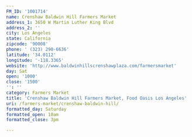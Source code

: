 ```yaml
---
FM_ID: '1001714'
name: Crenshaw Baldwin Hill Farmers Market
address_1: 3650 W Martin Luther King Blvd
address_2: ''
city: Los Angeles
state: California
zipcode: '90008'
phone: ' (323) 290-6636'
latitude: '34.0112'
longitude: '-118.3365'
website: 'http://www.baldwinhillscrenshawplaza.com/farmersmarket'
day: Sat
open: '1000'
close: '1500'
'': ''
category: Farmers Market
title: 'Crenshaw Baldwin Hill Farmers Market, Food Oasis Los Angeles'
uri: /farmers-market/crenshaw-baldwin-hill/
formatted_day: Saturday
formatted_open: 10am
formatted_close: 3pm

---
```

